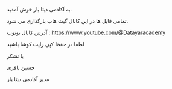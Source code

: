 به آکادمی دیتا یار خوش آمدید. 

تمامی فایل ها در این کانال گیت هاب بارگذاری می شود. 

آدرس کانال یوتوب : https://www.youtube.com/@Datayaracademy


لطفا در حفظ کپی رایت کوشا باشید 

با تشکر 

حسین باقری 

مدیر آکادمی دیتا یار 
